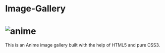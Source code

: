 # Image-Gallery
# ![anime](https://user-images.githubusercontent.com/71642167/111778207-55e12a80-88da-11eb-8557-277631cadb32.PNG)
This is an Anime image gallery built with the help of HTML5 and pure CSS3.
